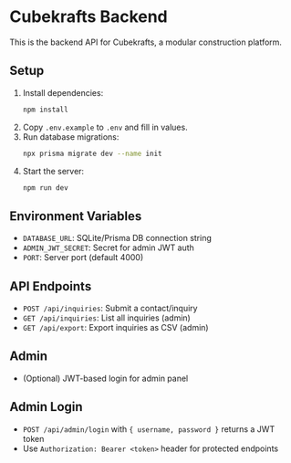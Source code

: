 # Cubekrafts Backend

This is the backend API for Cubekrafts, a modular construction platform.

## Setup

1. Install dependencies:
   ```bash
   npm install
   ```
2. Copy `.env.example` to `.env` and fill in values.
3. Run database migrations:
   ```bash
   npx prisma migrate dev --name init
   ```
4. Start the server:
   ```bash
   npm run dev
   ```

## Environment Variables
- `DATABASE_URL`: SQLite/Prisma DB connection string
- `ADMIN_JWT_SECRET`: Secret for admin JWT auth
- `PORT`: Server port (default 4000)

## API Endpoints
- `POST /api/inquiries`: Submit a contact/inquiry
- `GET /api/inquiries`: List all inquiries (admin)
- `GET /api/export`: Export inquiries as CSV (admin)

## Admin
- (Optional) JWT-based login for admin panel 
## Admin Login
- `POST /api/admin/login` with `{ username, password }` returns a JWT token
- Use `Authorization: Bearer <token>` header for protected endpoints 